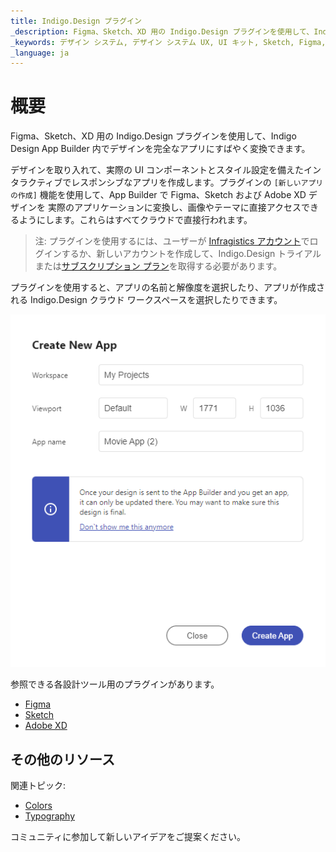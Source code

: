 ```yaml
---
title: Indigo.Design プラグイン
_description: Figma、Sketch、XD 用の Indigo.Design プラグインを使用して、Indigo Design App Builder 内でデザインを完全なアプリにすばやく変換できます。
_keywords: デザイン システム, デザイン システム UX, UI キット, Sketch, Figma, AdobeXD, Ignite UI for Angular, Sketch to Angular, Figma to Angular, XD to Angular, Angular デザイン システム, Sketch からのコードのエクスポート, Figma からのコードのエクスポート, エクスポートXD からのコード, Angular 用のデザイン キット, Sketch HTML, Figma to HTML, XD to HTML, Sketch UI キット, Figma UI キット, XD UI キット, Sketch テーマ, テーマ エディター
_language: ja
---
```


# 概要

Figma、Sketch、XD 用の Indigo.Design プラグインを使用して、Indigo Design App Builder 内でデザインを完全なアプリにすばやく変換できます。

デザインを取り入れて、実際の UI コンポーネントとスタイル設定を備えたインタラクティブでレスポンシブなアプリを作成します。プラグインの `[新しいアプリの作成]` 機能を使用して、App Builder で Figma、Sketch および Adobe XD デザインを 実際のアプリケーションに変換し、画像やテーマに直接アクセスできるようにします。これらはすべてクラウドで直接行われます。

> 注: プラグインを使用するには、ユーザーが [Infragistics アカウント](https://www.infragistics.com/)でログインするか、新しいアカウントを作成して、Indigo.Design トライアルまたは[サブスクリプション プラン](https://www.infragistics.com/products/indigo-design/pricing)を取得する必要があります。

プラグインを使用すると、アプリの名前と解像度を選択したり、アプリが作成される Indigo.Design クラウド ワークスペースを選択したりできます。

<img class="responsive-img" src="../images/create-from-common.png" />

参照できる各設計ツール用のプラグインがあります。
- [Figma](../plugins/figma-plugin.md)
- [Sketch](../plugins/sketch-plugin.md)
- [Adobe XD](../plugins/xd-plugin.md)

## その他のリソース

関連トピック:

- [Colors](../style/colors.md)
- [Typography](../style/typography.md)

コミュニティに参加して新しいアイデアをご提案ください。
